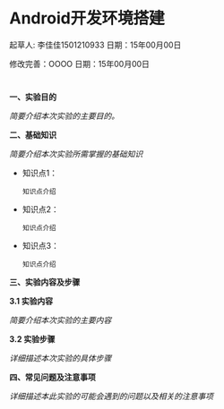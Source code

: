 # Android开发环境搭建

起草人: 李佳佳1501210933  日期：15年00月00日

修改完善：OOOO   日期：15年00月00日
# 

**一、实验目的**

*简要介绍本次实验的主要目的。*

**二、基础知识**

*简要介绍本次实验所需掌握的基础知识*
   
* 知识点1：

      知识点介绍

* 知识点2：

      知识点介绍


* 知识点3：

      知识点介绍


   

**三、实验内容及步骤**

**3.1 实验内容**

*简要介绍本次实验的主要内容*

**3.2 实验步骤**

*详细描述本次实验的具体步骤*

**四、常见问题及注意事项**

*详细描述本此实验的可能会遇到的问题以及相关的注意事项*


